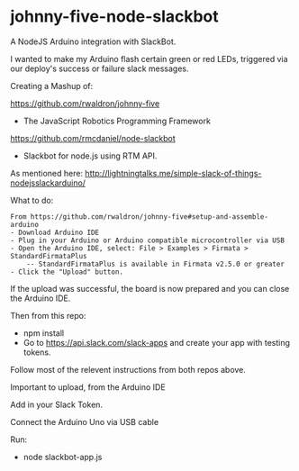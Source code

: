 # johnny-five-node-slackbot
A NodeJS Arduino integration with SlackBot.

I wanted to make my Arduino flash certain green or red LEDs, triggered via our deploy's success or failure slack messages.

Creating a Mashup of:

https://github.com/rwaldron/johnny-five
- The JavaScript Robotics Programming Framework

https://github.com/rmcdaniel/node-slackbot
- Slackbot for node.js using RTM API.

As mentioned here: http://lightningtalks.me/simple-slack-of-things-nodejsslackarduino/

What to do:

    From https://github.com/rwaldron/johnny-five#setup-and-assemble-arduino
    - Download Arduino IDE
    - Plug in your Arduino or Arduino compatible microcontroller via USB
    - Open the Arduino IDE, select: File > Examples > Firmata > StandardFirmataPlus
        -- StandardFirmataPlus is available in Firmata v2.5.0 or greater
    - Click the "Upload" button.

If the upload was successful, the board is now prepared and you can close the Arduino IDE.

Then from this repo:
- npm install
- Go to https://api.slack.com/slack-apps and create your app with testing tokens.

Follow most of the relevent instructions from both repos above.

Important to upload, from the Arduino IDE 

Add in your Slack Token.

Connect the Arduino Uno via USB cable

Run:
- node slackbot-app.js
